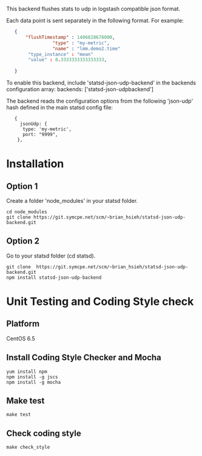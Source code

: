 This backend flushes stats to udp in logstash compatible json format. 

Each data point is sent separately in the following format. For example: 

```json
   {
       "flushTimestamp" : 1406828678000,
                 "type" : "my-metric",
                 "name" : "lmm.demo2.time"
        "type_instance" : "mean"
		"value" : 0.3333333333333333,
 
   }
```

To enable this backend, include 'statsd-json-udp-backend' in the backends
configuration array:
backends: ['statsd-json-udpbackend']

The backend reads the configuration options from the following
'json-udp' hash defined in the main statsd config file:

```
   {
     jsonUdp: {
      type: 'my-metric', 
      port: "9999", 
    },
```


# Installation
## Option 1
Create a folder 'node_modules' in your statsd folder. 

```
cd node_modules
git clone https://git.symcpe.net/scm/~brian_hsieh/statsd-json-udp-backend.git
```

## Option 2
Go to your statsd folder (cd statsd). 

```
git clone  https://git.symcpe.net/scm/~brian_hsieh/statsd-json-udp-backend.git
npm install statsd-json-udp-backend
```

# Unit Testing and Coding Style check

## Platform 

CentOS 6.5

## Install Coding Style Checker and Mocha

```
yum install npm
npm install -g jscs
npm install -g mocha
```

## Make test

```
make test
```

## Check coding style

``` 
make check_style
```